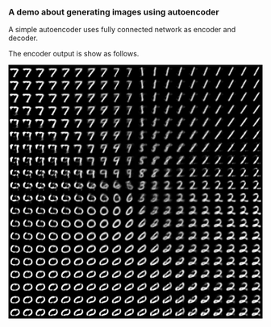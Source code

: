 ### A demo about generating images using autoencoder

A simple autoencoder uses fully connected network as encoder and decoder.


The encoder output is show as follows.


![Generated images](generated_images.png)